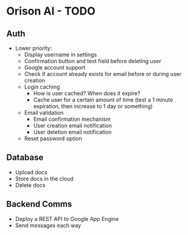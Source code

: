 # Orison AI - TODO

## Auth

- Lower priority:
    - Display username in settings
    - Confirmation button and text field before deleting user
    - Google account support
    - Check if account already exists for email before or during user creation
    - Login caching
        - How is user cached? When does it expire?
        - Cache user for a certain amount of time (test a 1 minute expiration, then increase to 1 day or something)
    - Email validation
        - Email confirmation mechanism
        - User creation email notification
        - User deletion email notification
    - Reset password option

## Database

- Upload docs
- Store docs in the cloud
- Delete docs

## Backend Comms

- Deploy a REST API to Google App Engine
- Send messages each way